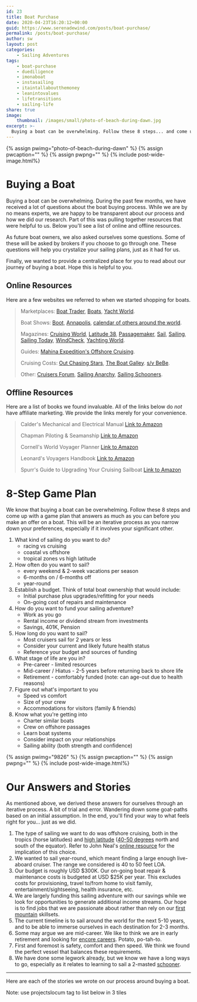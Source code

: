 ```yaml
---
id: 23
title: Boat Purchase
date: 2020-04-23T16:20:12+00:00
guid: https://www.serenadewind.com/posts/boat-purchase/
permalink: /posts/boat-purchase/
author: sw
layout: post
categories:
    - Sailing Adventures
tags:
    - boat-purchase
    - duediligence
    - imonaboat
    - instasailing
    - itaintallaboutthemoney
    - leanintovalues
    - lifetransitions
    - sailing-life
share: true
image:
    thumbnail: /images/small/photo-of-beach-during-dawn.jpg 
excerpt: >-
  Buying a boat can be overwhelming. Follow these 8 steps... and come up with a game plan that answers as much as you can before you make an offer on a boat. This will be an iterative process as you narrow down your preferences. We hope these tips and resources help.
---
```

{% assign pwimg="photo-of-beach-during-dawn" %}
{% assign pwcaption="" %}
{% assign pwpng="" %}
{% include post-wide-image.html%}


# Buying a Boat

Buying a boat can be overwhelming. During the past few months, we have received a lot of questions about the boat buying process. While we are by no means experts, we are happy to be transparent about _our_ process and how we did our research. Part of this was pulling together resources that were helpful to us. Below you'll see a list of online and offline resources.

As future boat owners, we also asked ourselves some questions. Some of these will be asked by brokers if you choose to go through one. These questions will help you crystalize your sailing plans, just as it had for us.

Finally, we wanted to provide a centralized place for you to read about our journey of buying a boat. Hope this is helpful to you.

## Online Resources

Here are a few websites we referred to when we started shopping for boats.

>Marketplaces: [Boat Trader](https://www.boattrader.com/), [Boats](https://www.boats.com/), [Yacht World](https://www.yachtworld.com/).
>
>Boat Shows: [Boot](https://www.boot.com/), [Annapolis](https://www.annapolisboatshows.com/), [calendar of others around the world](https://robbreport.com/motors/marine/big-boat-shows-around-world-calendar-events-eg18-2813648/).
>
>Magazines: [Cruising World](https://www.cruisingworld.com/), [Latitude 38](https://www.latitude38.com/), [Passagemaker](https://www.passagemaker.com/), [Sail](https://www.sailmagazine.com/), [Sailing](http://sailingmagazine.net/), [Sailing Today](https://www.sailingtoday.co.uk/), [WindCheck](https://www.windcheckmagazine.com/), [Yachting World](https://www.yachtingworld.com/).
>
>Guides: [Mahina Expedition's Offshore Cruising](https://www.mahina.com/cruise.html).
>
>Cruising Costs: [Out Chasing Stars](https://outchasingstars.com/2017/01/10/cruising-budget-first-year-new-catamaran/), [The Boat Galley](https://theboatgalley.com/how-much-does-it-cost-to-cruise/). [s/v BeBe](http://svbebe.blogspot.com/p/costs.html).
>
>Other: [Cruisers Forum](https://www.cruisersforum.com/), [Sailing Anarchy](http://forums.sailinganarchy.com/), [Sailing Schooners](https://www.issuma.com/rhudson/RR/SchoonerSailingNotes.htm).

## Offline Resources

Here are a list of books we found invaluable. All of the links below do _not_ have affiliate marketing. We provide the links merely for your convenience.

>Calder's Mechanical and Electrical Manual [Link to Amazon](https://www.amazon.com/Boatowners-Mechanical-Electrical-Manual-4/dp/0071790330/ref=tmm_hrd_swatch_0?_encoding=UTF8&qid=&sr=)
>
>Chapman Piloting & Seamanship [Link to Amazon](https://www.amazon.com/Chapman-Piloting-Seamanship-68th-ebook/dp/B075G8BJLP/ref=sr_1_9?dchild=1&qid=1587487749&refinements=p_27%3AChapman&s=books&sr=1-9&text=Chapman)
>
>Cornell's World Voyager Planner [Link to Amazon](https://www.amazon.com/World-Voyage-Planner-Jimmy-Cornell/dp/1999722914/ref=tmm_other_meta_binding_swatch_0?_encoding=UTF8&qid=&sr=)
>
>Leonard's Voyagers Handbook [Link to Amazon](https://read.amazon.com/kp/embed?asin=B0072UO1VA&preview=newtab&linkCode=kpe&ref_=cm_sw_r_kb_dp_FJoHEbN7G53A8)
>
>Spurr's Guide to Upgrading Your Cruising Sailboat [Link to Amazon](https://www.amazon.com/Spurrs-Guide-Upgrading-Cruising-Sailboat/dp/0071455361/ref=tmm_hrd_swatch_0?_encoding=UTF8&qid=1585768855&sr=8-6)

# 8-Step Game Plan

We know that buying a boat can be overwhelming. Follow these 8 steps and come up with a game plan that answers as much as you can before you make an offer on a boat. This will be an iterative process as you narrow down your preferences, especially if it involves your significant other.

1.  What kind of sailing do you want to do?
    -   racing vs cruising
    -   coastal vs offshore
    -   tropical zones vs high latitude
2.  How often do you want to sail?
    -   every weekend & 2-week vacations per season
    -   6-months on / 6-months off
    -   year-round
3.  Establish a budget. Think of total boat ownership that would include:
    -   Initial purchase plus upgrades/refitting for your needs
    -   On-going cost of repairs and maintenance
4.  How do you want to fund your sailing adventure?
    -   Work as you go
    -   Rental income or dividend stream from investments
    -   Savings, 401K, Pension
5.  How long do you want to sail?
    -   Most cruisers sail for 2 years or less
    -   Consider your current and likely future health status
    -   Reference your budget and sources of funding
6.  What stage of life are you in?
    -   Pre-career - limited resources
    -   Mid-career / Hiatus - 2-5 years before returning back to shore life
    -   Retirement - comfortably funded (note: can age-out due to health reasons)
7.  Figure out what's important to you
    -   Speed vs comfort
    -   Size of your crew
    -   Accommodations for visitors (family & friends)
8.  Know what you're getting into
    -   Charter similar boats
    -   Crew on offshore passages
    -   Learn boat systems
    -   Consider impact on your relationships
    -   Sailing ability (both strength and confidence)

{% assign pwimg="9826" %}
{% assign pwcaption="" %}
{% assign pwpng="" %}
{% include post-wide-image.html%}


# Our Answers and Stories

As mentioned above, we derived these answers for ourselves through an iterative process. A bit of trial and error. Wandering down some goat-paths based on an initial assumption. In the end, you'll find your way to what feels right for you... just as we did.

1.  The type of sailing we want to do was offshore cruising, both in the tropics (horse latitudes) and [high latitude](https://www.yachtingworld.com/practical-cruising/high-latitude-sailing-120902) ([40-50 degrees](https://oceanservice.noaa.gov/facts/roaring-forties.html) north and south of the equator). Refer to John Neal's [online resource](https://www.mahina.com/cruise.html) for the implication of this choice.
2.  We wanted to sail year-round, which meant finding a large enough live-aboard cruiser. The range we considered is 40 to 50 feet LOA.
3.  Our budget is roughly USD $300K. Our on-going boat repair & maintenance costs is budgeted at USD $25K per year. This excludes costs for provisioning, travel to/from home to visit family, entertainment/sightseeing, health insurance, etc.
4.  We are largely funding this sailing adventure with our savings while we look for opportunities to generate additional income streams. Our hope is to find jobs that we are passionate about rather than rely on our [first mountain](https://www.c-span.org/video/?463458-16/david-brooks-discusses-the-mountain) skillsets.
5.  The current timeline is to sail around the world for the next 5-10 years, and to be able to immerse ourselves in each destination for 2-3 months.
6.  Some may argue we are mid-career. We like to think we are in early retirement and looking for [encore careers](https://www.forbes.com/sites/jamiehopkins/2019/02/04/making-the-most-of-an-encore-career/#5b772c2a346e). Potato, po-tah-to.
7.  First and foremost is safety, comfort and then speed. We think we found the perfect vessel that balances these requirements.
8.  We have done some legwork already, but we know we have a long ways to go, especially as it relates to learning to sail a 2-masted [schooner](https://asa.com/news/2015/12/09/whats-in-a-rig-the-schooner/).

---

Here are each of the stories we wrote on our process around buying a boat.

Note: use projectslocum tag to list below in 3 tiles 
